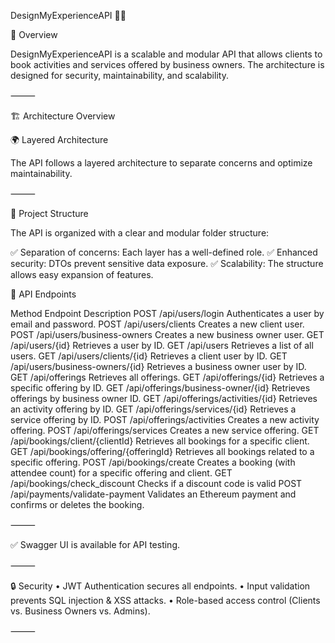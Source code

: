 DesignMyExperienceAPI 🎨✨

📌 Overview

DesignMyExperienceAPI is a scalable and modular API that allows clients to book activities and services offered by business owners. The architecture is designed for security, maintainability, and scalability.

⸻

🏗 Architecture Overview

🌍 Layered Architecture

The API follows a layered architecture to separate concerns and optimize maintainability.


⸻

📂 Project Structure

The API is organized with a clear and modular folder structure:

✅ Separation of concerns: Each layer has a well-defined role.
✅ Enhanced security: DTOs prevent sensitive data exposure.
✅ Scalability: The structure allows easy expansion of features.

🔌 API Endpoints

Method	Endpoint	Description
POST	/api/users/login	Authenticates a user by email and password.
POST	/api/users/clients	Creates a new client user.
POST	/api/users/business-owners	Creates a new business owner user.
GET	/api/users/{id}	Retrieves a user by ID.
GET	/api/users	Retrieves a list of all users.
GET	/api/users/clients/{id}	Retrieves a client user by ID.
GET	/api/users/business-owners/{id}	Retrieves a business owner user by ID.
GET	/api/offerings	Retrieves all offerings.
GET	/api/offerings/{id}	Retrieves a specific offering by ID.
GET	/api/offerings/business-owner/{id}	Retrieves offerings by business owner ID.
GET	/api/offerings/activities/{id}	Retrieves an activity offering by ID.
GET	/api/offerings/services/{id}	Retrieves a service offering by ID.
POST	/api/offerings/activities	Creates a new activity offering.
POST	/api/offerings/services	Creates a new service offering.
GET	/api/bookings/client/{clientId}	Retrieves all bookings for a specific client.
GET	/api/bookings/offering/{offeringId}	Retrieves all bookings related to a specific offering.
POST	/api/bookings/create	Creates a booking (with attendee count) for a specific offering and client.
GET	/api/bookings/check_discount Checks if a discount code is valid
POST	/api/payments/validate-payment	Validates an Ethereum payment and confirms or deletes the booking.



⸻

✅ Swagger UI is available for API testing.

⸻

🔒 Security
	•	JWT Authentication secures all endpoints.
	•	Input validation prevents SQL injection & XSS attacks.
	•	Role-based access control (Clients vs. Business Owners vs. Admins).

⸻


